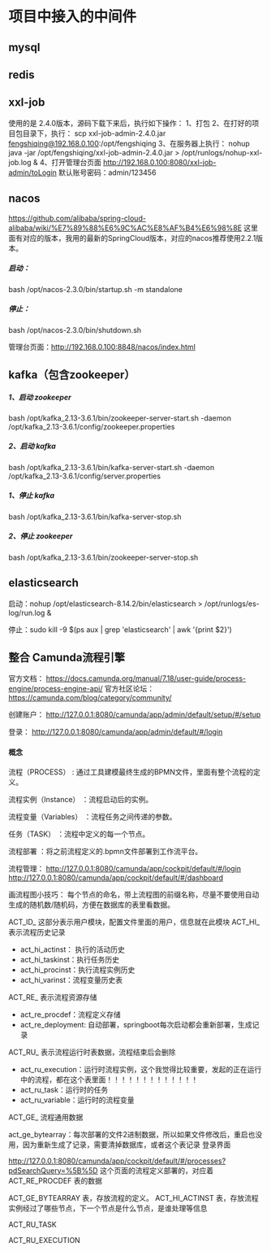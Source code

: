 # 项目中接入的中间件

## mysql


## redis


## xxl-job
使用的是 2.4.0版本，源码下载下来后，执行如下操作：
1、打包
2、在打好的项目包目录下，执行：
scp xxl-job-admin-2.4.0.jar   fengshiqing@192.168.0.100:/opt/fengshiqing
3、在服务器上执行：
nohup java -jar /opt/fengshiqing/xxl-job-admin-2.4.0.jar  >  /opt/runlogs/nohup-xxl-job.log  &
4、打开管理台页面
http://192.168.0.100:8080/xxl-job-admin/toLogin
默认账号密码：admin/123456





## nacos

https://github.com/alibaba/spring-cloud-alibaba/wiki/%E7%89%88%E6%9C%AC%E8%AF%B4%E6%98%8E
这里面有对应的版本，我用的最新的SpringCloud版本，对应的nacos推荐使用2.2.1版本。

##### 启动：
bash /opt/nacos-2.3.0/bin/startup.sh -m standalone

##### 停止：
bash /opt/nacos-2.3.0/bin/shutdown.sh

管理台页面：http://192.168.0.100:8848/nacos/index.html



## kafka（包含zookeeper）
##### 1、启动 zookeeper
bash /opt/kafka_2.13-3.6.1/bin/zookeeper-server-start.sh -daemon  /opt/kafka_2.13-3.6.1/config/zookeeper.properties
##### 2、启动 kafka
bash /opt/kafka_2.13-3.6.1/bin/kafka-server-start.sh     -daemon  /opt/kafka_2.13-3.6.1/config/server.properties

##### 1、停止 kafka
bash /opt/kafka_2.13-3.6.1/bin/kafka-server-stop.sh
##### 2、停止 zookeeper
bash /opt/kafka_2.13-3.6.1/bin/zookeeper-server-stop.sh



## elasticsearch
启动：nohup /opt/elasticsearch-8.14.2/bin/elasticsearch > /opt/runlogs/es-log/run.log  &

停止：sudo kill -9 $(ps aux | grep 'elasticsearch' | awk '{print $2}')



## 整合 Camunda流程引擎
官方文档：
https://docs.camunda.org/manual/7.18/user-guide/process-engine/process-engine-api/
官方社区论坛：
https://camunda.com/blog/category/community/

创建账户：
http://127.0.0.1:8080/camunda/app/admin/default/setup/#/setup

登录：
http://127.0.0.1:8080/camunda/app/admin/default/#/login


#### 概念
流程（PROCESS） : 通过工具建模最终生成的BPMN文件，里面有整个流程的定义。</p>
流程实例（Instance） ：流程启动后的实例。</p>
流程变量（Variables） ：流程任务之间传递的参数。</p>
任务（TASK） ：流程中定义的每一个节点。</p>
流程部署 ：将之前流程定义的.bpmn文件部署到工作流平台。</p>


流程管理：
http://127.0.0.1:8080/camunda/app/cockpit/default/#/login
http://127.0.0.1:8080/camunda/app/cockpit/default/#/dashboard

画流程图小技巧：
每个节点的命名，带上流程图的前缀名称，尽量不要使用自动生成的随机数/随机码，方便在数据库的表里看数据。



ACT_ID_ 这部分表示用户模块，配置文件里面的用户，信息就在此模块
ACT_HI_ 表示流程历史记录
* act_hi_actinst： 执行的活动历史
* act_hi_taskinst：执行任务历史
* act_hi_procinst：执行流程实例历史
* act_hi_varinst：流程变量历史表

ACT_RE_ 表示流程资源存储
* act_re_procdef：流程定义存储
* act_re_deployment: 自动部署，springboot每次启动都会重新部署，生成记录

ACT_RU_ 表示流程运行时表数据，流程结束后会删除
* act_ru_execution：运行时流程实例，这个我觉得比较重要，发起的正在运行中的流程，都在这个表里面！！！！！！！！！！！！！
* act_ru_task：运行时的任务
* act_ru_variable：运行时的流程变量

ACT_GE_ 流程通用数据

act_ge_bytearray：每次部署的文件2进制数据，所以如果文件修改后，重启也没用，因为重新生成了记录，需要清掉数据库，或者这个表记录
登录界面





http://127.0.0.1:8080/camunda/app/cockpit/default/#/processes?pdSearchQuery=%5B%5D
这个页面的流程定义部署的，对应着 ACT_RE_PROCDEF 表的数据

ACT_GE_BYTEARRAY 表，存放流程的定义。
ACT_HI_ACTINST 表，存放流程实例经过了哪些节点，下一个节点是什么节点，是谁处理等信息


ACT_RU_TASK

ACT_RU_EXECUTION








